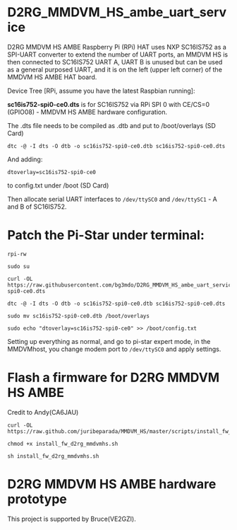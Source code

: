 # D2RG_MMDVM_HS_ambe_uart_service

D2RG MMDVM HS AMBE Raspberry Pi (RPi) HAT uses NXP SC16IS752 as a SPI-UART converter to extend the number of UART ports, an MMDVM HS is then connected to SC16IS752 UART A, UART B is unused but can be used as a general purposed UART, and it is on the left (upper left corner) of the MMDVM HS AMBE HAT board.

Device Tree [RPi, assume you have the latest Raspbian running]:

<b>sc16is752-spi0-ce0.dts</b> is for SC16IS752 via RPi SPI 0 with CE/CS=0 (GPIO08) - MMDVM HS AMBE hardware configuration. 

The .dts file needs to be compiled as .dtb and put to /boot/overlays (SD Card)

```console
dtc -@ -I dts -O dtb -o sc16is752-spi0-ce0.dtb sc16is752-spi0-ce0.dts
```
And adding:
```console
dtoverlay=sc16is752-spi0-ce0
```
to config.txt under /boot (SD Card)

Then allocate serial UART interfaces to `/dev/ttySC0` and `/dev/ttySC1` - A and B of SC16IS752.



# Patch the Pi-Star under terminal:

```console
rpi-rw

sudo su

curl -OL https://raw.githubusercontent.com/bg3mdo/D2RG_MMDVM_HS_ambe_uart_service/master/sc16is752-spi0-ce0.dts

dtc -@ -I dts -O dtb -o sc16is752-spi0-ce0.dtb sc16is752-spi0-ce0.dts

sudo mv sc16is752-spi0-ce0.dtb /boot/overlays

sudo echo "dtoverlay=sc16is752-spi0-ce0" >> /boot/config.txt
```
Setting up everything as normal, and go to pi-star expert mode, in the MMDVMhost, you change modem port to `/dev/ttySC0` and apply settings.


# Flash a firmware for D2RG MMDVM HS AMBE

Credit to Andy(CA6JAU)

```console
curl -OL https://raw.github.com/juribeparada/MMDVM_HS/master/scripts/install_fw_d2rg_mmdvmhs.sh

chmod +x install_fw_d2rg_mmdvmhs.sh

sh install_fw_d2rg_mmdvmhs.sh
```

# D2RG MMDVM HS AMBE hardware prototype

This project is supported by Bruce(VE2GZI).

